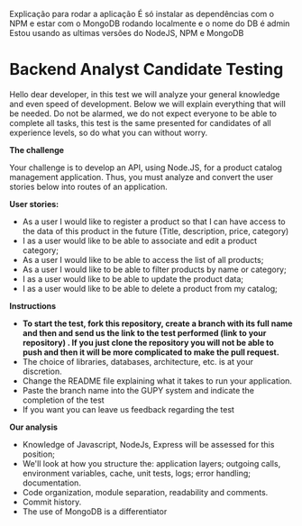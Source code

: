 Explicação para rodar a aplicação
  É só instalar as dependências com o NPM e estar com o MongoDB rodando localmente e o nome do DB é admin
  Estou usando as ultimas versões do NodeJS, NPM e MongoDB
 


<h1>Backend Analyst Candidate Testing</h1>

Hello dear developer, in this test we will analyze your general knowledge and even speed of development. Below we will explain everything that will be needed.
Do not be alarmed, we do not expect everyone to be able to complete all tasks, this test is the same presented for candidates of all experience levels, so do what you can without worry.

<strong>The challenge</strong>

Your challenge is to develop an API, using Node.JS, for a product catalog management application. Thus, you must analyze and convert the user stories below into routes of an application.

<strong>User stories:</strong>

- As a user I would like to register a product so that I can have access to the data of this product in the future (Title, description, price, category)
- I as a user would like to be able to associate and edit a product category;
- As a user I would like to be able to access the list of all products;
- As a user I would like to be able to filter products by name or category;
- I as a user would like to be able to update the product data;
- I as a user would like to be able to delete a product from my catalog;

<strong>Instructions</strong>
- <strong>To start the test, <strong>fork</strong> this repository, create a branch with its full name and then and send us the link to the test performed (link to your repository) . If you just clone the repository you will not be able to push and then it will be more complicated to make the pull request.</strong>
- The choice of libraries, databases, architecture, etc. is at your discretion.
- Change the README file explaining what it takes to run your application.
- Paste the branch name into the GUPY system and indicate the completion of the test
- If you want you can leave us feedback regarding the test


<strong>Our analysis</strong>
- Knowledge of Javascript, NodeJs, Express will be assessed for this position;
- We'll look at how you structure the:
  application layers;
  outgoing calls,
  environment variables,
   cache,
  unit tests,
  logs;
  error handling;
  documentation.
- Code organization, module separation, readability and comments.
- Commit history.
- The use of MongoDB is a differentiator
